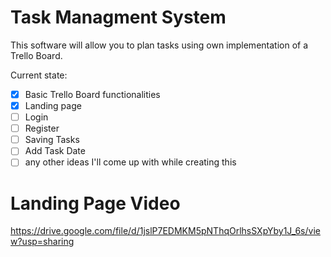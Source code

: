 # Task Managment System

This software will allow you to plan tasks using own implementation of a Trello Board.

Current state:

- [x] Basic Trello Board functionalities
- [x] Landing page 
- [ ] Login
- [ ] Register
- [ ] Saving Tasks
- [ ] Add Task Date
- [ ] any other ideas I'll come up with while creating this

# Landing Page Video
https://drive.google.com/file/d/1jslP7EDMKM5pNThqOrlhsSXpYby1J_6s/view?usp=sharing
